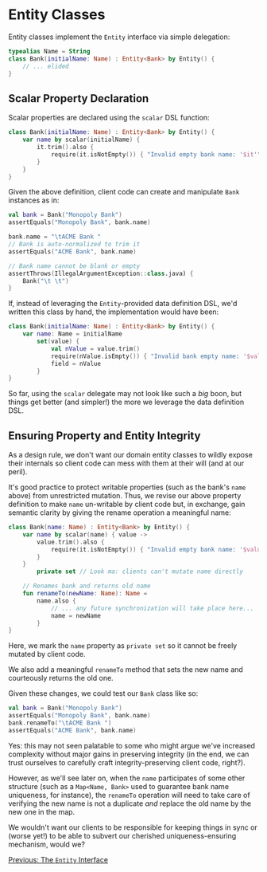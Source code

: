 # Entity Classes

Entity classes implement the `Entity` interface via simple delegation:

```kotlin
typealias Name = String
class Bank(initialName: Name) : Entity<Bank> by Entity() {
    // ... elided
}
```

## Scalar Property Declaration

Scalar properties are declared using the `scalar` DSL function:

```kotlin
class Bank(initialName: Name) : Entity<Bank> by Entity() {
    var name by scalar(initialName) {
        it.trim().also {
            require(it.isNotEmpty()) { "Invalid empty bank name: '$it'" }
        }
    }
}
```

Given the above definition, client code can create and manipulate `Bank` instances
as in:

```kotlin
val bank = Bank("Monopoly Bank")
assertEquals("Monopoly Bank", bank.name)

bank.name = "\tACME Bank "
// Bank is auto-normalized to trim it
assertEquals("ACME Bank", bank.name)

// Bank name cannot be blank or empty
assertThrows(IllegalArgumentException::class.java) {
    Bank("\t \t")
}
```

If, instead of leveraging the `Entity`-provided data definition DSL, we'd written 
this class by hand, the implementation would have been:

```kotlin
class Bank(initialName: Name) : Entity<Bank> by Entity() {
    var name: Name = initialName
        set(value) {
            val nValue = value.trim()
            require(nValue.isEmpty()) { "Invalid bank empty name: '$value'" }
            field = nValue
        }
}
```

So far, using the `scalar` delegate may not look like such a _big_ boon, but things
get better (and simpler!) the more we leverage the data definition DSL.

## Ensuring Property and Entity Integrity

As a design rule, we don't want our domain entity classes to wildly expose their
internals so client code can mess with them at their will (and at our peril).

It's good practice to protect writable properties (such as the bank's `name` 
above) from unrestricted mutation. Thus, we revise our above property definition
to make `name` un-writable by client code but, in exchange, gain semantic clarity
by giving the rename operation a meaningful name:

```kotlin
class Bank(name: Name) : Entity<Bank> by Entity() {
    var name by scalar(name) { value ->
        value.trim().also {
            require(it.isNotEmpty()) { "Invalid empty bank name: '$value'" }
        }
    }
        private set // Look ma: clients can't mutate name directly

    // Renames bank and returns old name
    fun renameTo(newName: Name): Name =
        name.also {
            // ... any future synchronization will take place here...
            name = newName
        }
}
```

Here, we mark the `name` property as `private set` so it cannot be freely mutated
by client code.

We also add a meaningful `renameTo` method that sets the new name and courteously
returns the old one.

Given these changes, we could test our `Bank` class like so:

```kotlin
val bank = Bank("Monopoly Bank")
assertEquals("Monopoly Bank", bank.name)
bank.renameTo("\tACME Bank ")
assertEquals("ACME Bank", bank.name)
```

Yes: this may not seen palatable to some who might argue we've increased
complexity without major gains in preserving integrity (in the end, we can
trust ourselves to carefully craft integrity-preserving client code, right?).

However, as we'll see later on, when the `name` participates of some other
structure (such as a `Map<Name, Bank>` used to guarantee bank name uniqueness, for
instance), the `renameTo` operation will need to take care of verifying the new
name is not a duplicate _and_ replace the old name by the new one in the map.

We wouldn't want our clients to be responsible for keeping things in sync or
(worse yet!) to be able to subvert our cherished uniqueness-ensuring mechanism,
would we?

[Previous: The `Entity` Interface](01-entity-interface.md)
